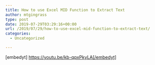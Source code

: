 ```yaml
---
title: How to use Excel MID Function to Extract Text
author: mtgingrass
type: post
date: 2019-07-29T03:29:16+00:00
url: /2019/07/29/how-to-use-excel-mid-function-to-extract-text/
categories:
  - Uncategorized

---
```

[embedyt] https://youtu.be/kb-qpxPkyLA[/embedyt]